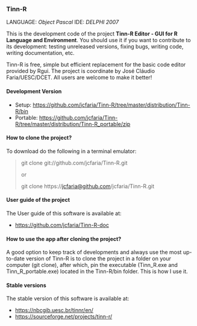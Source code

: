 ### Tinn-R
LANGUAGE: *Object Pascal*
IDE: *DELPHI 2007*

This is the development code of the project **Tinn-R Editor - GUI for R Language and Environment**.
You should use it if you want to contribute to its development:
testing unreleased versions, fixing bugs, writing code, writing documentation, etc.

Tinn-R is free, simple but efficient replacement for the basic code editor provided by Rgui.
The project is coordinate by José Cláudio Faria/UESC/DCET.
All users are welcome to make it better!

#### Development Version
- Setup: https://github.com/jcfaria/Tinn-R/tree/master/distribution/Tinn-R/bin
- Portable: https://github.com/jcfaria/Tinn-R/tree/master/distribution/Tinn-R_portable/zip

#### How to clone the project?
To download do the following in a terminal emulator:

> git clone git://github.com/jcfaria/Tinn-R.git
>
> or
>
> git clone https://jcfaria@github.com/jcfaria/Tinn-R.git

#### User guide of the project
The User guide of this software is available at:
- https://github.com/jcfaria/Tinn-R-doc

#### How to use the app after cloning the project?
A good option to keep track of developments and always use the most up-to-date version of Tinn-R
is to clone the project in a folder on your computer (git clone), after which, pin the executable
(Tinn_R.exe and Tinn_R_portable.exe) located in the Tinn-R/bin folder.
This is how I use it. 

#### Stable versions
The stable version of this software is available at:
- https://nbcgib.uesc.br/tinnr/en/
- https://sourceforge.net/projects/tinn-r/

